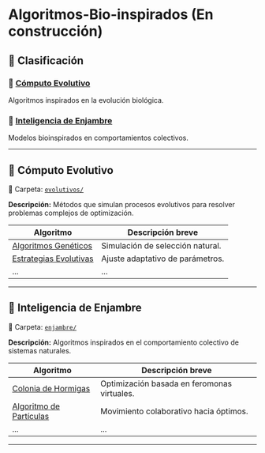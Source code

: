 # Algoritmos-Bio-inspirados (En construcción)

## 📂 Clasificación

### 🔹 [Cómputo Evolutivo](#cómputo-evolutivo)
Algoritmos inspirados en la evolución biológica.

### 🔹 [Inteligencia de Enjambre](#inteligencia-de-enjambre)
Modelos bioinspirados en comportamientos colectivos.

---

## 🔹 Cómputo Evolutivo

📁 Carpeta: [`evolutivos/`](./evolutivos/)

**Descripción:** Métodos que simulan procesos evolutivos para resolver problemas complejos de optimización.

| Algoritmo                   | Descripción breve                                     |
|----------------------------|--------------------------------------------------------|
| [Algoritmos Genéticos](./evolutivos/algoritmo-genetico/) | Simulación de selección natural.         |
| [Estrategias Evolutivas](./evolutivos/estrategias-evolutivas/) | Ajuste adaptativo de parámetros.        |
| ...                        | ...                                                    |

---

## 🔹 Inteligencia de Enjambre

📁 Carpeta: [`enjambre/`](./enjambre/)

**Descripción:** Algoritmos inspirados en el comportamiento colectivo de sistemas naturales.

| Algoritmo                   | Descripción breve                                     |
|----------------------------|--------------------------------------------------------|
| [Colonia de Hormigas](./enjambre/colonia-hormigas/)      | Optimización basada en feromonas virtuales.         |
| [Algoritmo de Partículas](./enjambre/algoritmo-particulas/) | Movimiento colaborativo hacia óptimos.            |
| ...                        | ...                                                    |

---







